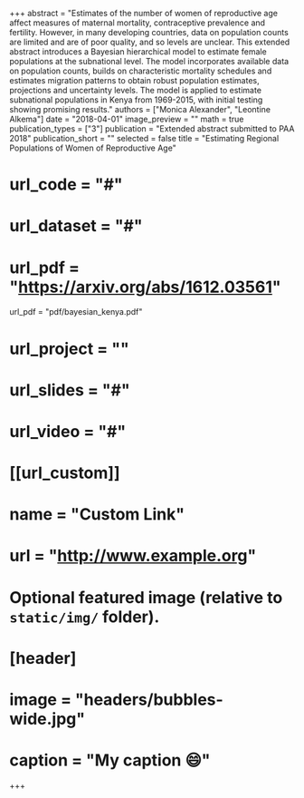 +++
abstract = "Estimates of the number of women of reproductive age affect measures of maternal mortality, contraceptive prevalence and fertility. However, in many developing countries, data on population counts are limited and are of poor quality, and so levels are unclear. This extended abstract introduces a Bayesian hierarchical model to estimate female populations at the subnational level. The model incorporates available data on population counts, builds on characteristic mortality schedules and estimates migration patterns to obtain robust population estimates, projections and uncertainty levels. The model is applied to estimate subnational populations in Kenya from 1969-2015, with initial testing showing promising results."
authors = ["Monica Alexander", "Leontine Alkema"]
date = "2018-04-01"
image_preview = ""
math = true
publication_types = ["3"]
publication = "Extended abstract submitted to PAA 2018"
publication_short = ""
selected = false
title = "Estimating Regional Populations of Women of Reproductive Age"
# url_code = "#"
# url_dataset = "#"
# url_pdf = "https://arxiv.org/abs/1612.03561"
url_pdf = "pdf/bayesian_kenya.pdf"
# url_project = ""
# url_slides = "#"
# url_video = "#"

# [[url_custom]]
# name = "Custom Link"
# url = "http://www.example.org"

# Optional featured image (relative to `static/img/` folder).
# [header]
# image = "headers/bubbles-wide.jpg"
# caption = "My caption :smile:"

+++

